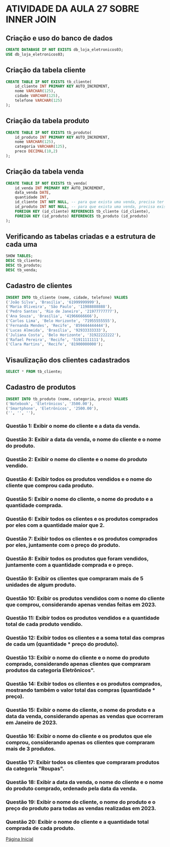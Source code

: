 # ATIVIDADE DA AULA 27 SOBRE INNER JOIN

## Criação e uso do banco de dados

```SQL
CREATE DATABASE IF NOT EXISTS db_loja_eletronicos03;
USE db_loja_eletronicos03;
```

## Criação da tabela cliente

```SQL
CREATE TABLE IF NOT EXISTS tb_cliente(
    id_cliente INT PRIMARY KEY AUTO_INCREMENT,
    nome VARCHAR(125),
    cidade VARCHAR(125),
    telefone VARCHAR(125)
);
```

## Criação da tabela produto

```SQL
CREATE TABLE IF NOT EXISTS tb_produto(
    id_produto INT PRIMARY KEY AUTO_INCREMENT,
    nome VARCHAR(125),
    categoria VARCHAR(125),
    preco DECIMAL(10,2)
);
```

## Criação da tabela venda

```SQL
CREATE TABLE IF NOT EXISTS tb_venda(
    id_venda INT PRIMARY KEY AUTO_INCREMENT,
    data_venda DATE,
    quantidade INT,
    id_cliente INT NOT NULL, -- para que exista uma venda, precisa ter no mínimo 1 cliente
    id_produto INT NOT NULL, -- para que exista uma venda, precisa existir no mínimo 1 produto comprado
    FOREIGN KEY (id_cliente) REFERENCES tb_cliente (id_cliente),
    FOREIGN KEY (id_produto) REFERENCES tb_produto (id_produto)
);
```

## Verificando as tabelas criadas e a estrutura de cada uma

```SQL
SHOW TABLES;
DESC tb_cliente;
DESC tb_produto;
DESC tb_venda;
```

## Cadastro de clientes

```SQL
INSERT INTO tb_cliente (nome, cidade, telefone) VALUES
('João Silva', 'Brasília', '61999999999'),
('Maria Oliveira', 'São Paulo', '11988888888'),
('Pedro Santos', 'Rio de Janeiro', '21977777777'),
('Ana Souza', 'Brasília', '41966666666'),
('Carlos Lima', 'Belo Horizonte', '71955555555'),
('Fernanda Mendes', 'Recife', '859444444444'),
('Lucas Almeida', 'Brasília', '92933333333'),
('Juliana Costa', 'Belo Horizonte', '31922222222'),
('Rafael Pereira', 'Recife', '51911111111'),
('Clara Martins', 'Recife', '81900000000');
```

## Visaulização dos clientes cadastrados

```SQL
SELECT * FROM tb_cliente;
```

## Cadastro de produtos

```SQL
INSERT INTO tb_produto (nome, categoria, preco) VALUES
('Notebook', 'Eletrônicos', '3500.00'),
('Smartphone', 'Eletrônicos', '2500.00'),
('', '', ''),
```

### Questão 1: Exibir o nome do cliente e a data da venda.
### Questão 3: Exibir a data da venda, o nome do cliente e o nome do produto.
### Questão 2: Exibir o nome do cliente e o nome do produto vendido.
### Questão 4: Exibir todos os produtos vendidos e o nome do cliente que comprou cada produto.
### Questão 5: Exibir o nome do cliente, o nome do produto e a quantidade comprada.
### Questão 6: Exibir todos os clientes e os produtos comprados por eles com a quantidade maior que 2.
### Questão 7: Exibir todos os clientes e os produtos comprados por eles, juntamente com o preço do produto.
### Questão 8: Exibir todos os produtos que foram vendidos, juntamente com a quantidade comprada e o preço.
### Questão 9: Exibir os clientes que compraram mais de 5 unidades de algum produto.
### Questão 10: Exibir os produtos vendidos com o nome do cliente que comprou, considerando apenas vendas feitas em 2023.
### Questão 11: Exibir todos os produtos vendidos e a quantidade total de cada produto vendido.
### Questão 12: Exibir todos os clientes e a soma total das compras de cada um (quantidade * preço do produto).
### Questão 13: Exibir o nome do cliente e o nome do produto comprado, considerando apenas clientes que compraram produtos da categoria  Eletrônicos".
### Questão 14: Exibir todos os clientes e os produtos comprados, mostrando também o valor total das compras (quantidade * preço).
### Questão 15: Exibir o nome do cliente, o nome do produto e a data da venda, considerando apenas as vendas que ocorreram em Janeiro de 2023.
### Questão 16: Exibir o nome do cliente e os produtos que ele comprou, considerando apenas os clientes que compraram mais de 3 produtos.
### Questão 17: Exibir todos os clientes que compraram produtos da categoria "Roupas".
### Questão 18: Exibir a data da venda, o nome do cliente e o nome do produto comprado, ordenado pela data da venda.
### Questão 19: Exibir o nome do cliente, o nome do produto e o preço do produto para todas as vendas realizadas em 2023.
### Questão 20: Exibir o nome do cliente e a quantidade total comprada de cada produto.

[Página Inicial](../README.md)
